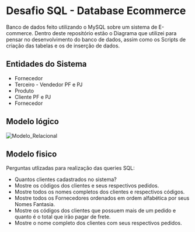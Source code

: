 # Desafio SQL - Database Ecommerce

Banco de dados feito utilizando o MySQL sobre um sistema de E-commerce. Dentro deste repositório estão o Diagrama que utilizei para pensar no desenvolvimento do banco de dados, assim como os Scripts de criação das tabelas e os de inserção de dados.

## Entidades do Sistema
- Fornecedor
- Terceiro - Vendedor PF e PJ
- Produto
- Cliente PF e PJ
- Fornecedor

## Modelo lógico

![Modelo_Relacional](/Desafio_Database_Ecommerce/Diagrama_EER_Ecommerce.png)

## Modelo fisico

Perguntas utlizadas para realização das queries SQL:
- Quantos clientes cadastrados no sistema?
- Mostre os códigos dos clientes e seus respectivos pedidos.
- Mostre todos os nomes completos dos clientes e respectivos códigos.
- Mostre todos os Fornecedores ordenados em ordem alfabética por seus Nomes Fantasia.
- Mostre os códigos dos clientes que possuem mais de um pedido e quanto é o total que irão pagar de frete.
- Mostre o nome completo dos clientes com seus respectivos pedidos.